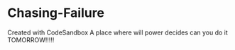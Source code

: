 # Chasing-Failure
Created with CodeSandbox
A place where will power decides can you do it TOMORROW!!!!!
